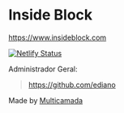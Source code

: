 # Inside Block

https://www.insideblock.com

[![Netlify Status](https://api.netlify.com/api/v1/badges/d5373f57-b365-42e0-a27b-342b95e62843/deploy-status)](https://app.netlify.com/sites/insideblock/deploys)

Administrador Geral:
> https://github.com/ediano

Made by <a href="http://multicamada.com">Multicamada</a>
